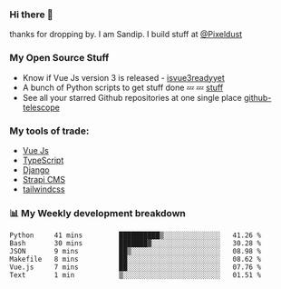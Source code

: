 ### Hi there 👋

thanks for dropping by.
I am Sandip. I build stuff at [@Pixeldust](github.com/pixeldust-in/)

###  **My Open Source Stuff**

 - Know if Vue Js version 3 is released -  [isvue3readyyet](https://github.com/sandiprb/isvue3readyyet)
 - A bunch of Python scripts to get stuff done 💤 💤 [stuff](https://github.com/sandiprb/stuff)
 - See all your starred Github repositories at one single place [github-telescope](https://github.com/sandiprb/github-telescope)



###  **My tools of trade:**
 - [Vue Js](https://github.com/vuejs/vue/)
 - [TypeScript](https://github.com/microsoft/TypeScript)
 - [Django](github.com/django/django)
 - [Strapi CMS](github.com/strapi/strapi)
 - [tailwindcss](https://github.com/tailwindlabs/tailwindcss)


###  📊 **My Weekly development breakdown**
<!--START_SECTION:waka-->

```text
Python     41 mins         ██████████▒░░░░░░░░░░░░░░   41.26 %
Bash       30 mins         ███████▓░░░░░░░░░░░░░░░░░   30.28 %
JSON       9 mins          ██▒░░░░░░░░░░░░░░░░░░░░░░   08.98 %
Makefile   8 mins          ██░░░░░░░░░░░░░░░░░░░░░░░   08.62 %
Vue.js     7 mins          ██░░░░░░░░░░░░░░░░░░░░░░░   07.76 %
Text       1 min           ▒░░░░░░░░░░░░░░░░░░░░░░░░   01.51 %
```

<!--END_SECTION:waka-->
